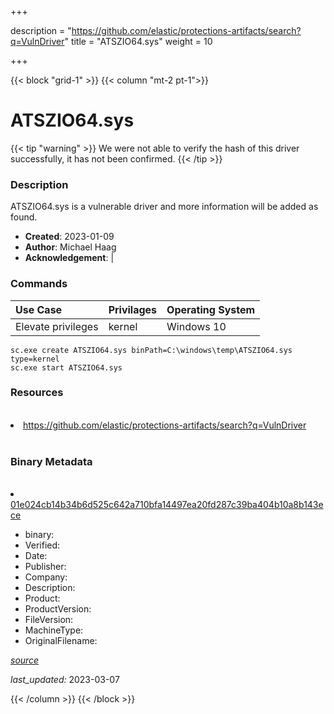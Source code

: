 +++

description = "https://github.com/elastic/protections-artifacts/search?q=VulnDriver"
title = "ATSZIO64.sys"
weight = 10

+++


{{< block "grid-1" >}}
{{< column "mt-2 pt-1">}}




# ATSZIO64.sys 


{{< tip "warning" >}}
We were not able to verify the hash of this driver successfully, it has not been confirmed.
{{< /tip >}}




### Description


ATSZIO64.sys is a vulnerable driver and more information will be added as found.


- **Created**: 2023-01-09
- **Author**: Michael Haag
- **Acknowledgement**:  | [](https://twitter.com/)

### Commands

| Use Case | Privilages | Operating System | 
|:---- | ---- | ---- |
| Elevate privileges | kernel | Windows 10 |

```
sc.exe create ATSZIO64.sys binPath=C:\windows\temp\ATSZIO64.sys type=kernel
sc.exe start ATSZIO64.sys
```

### Resources
<br>


<li><a href=" https://github.com/elastic/protections-artifacts/search?q=VulnDriver"> https://github.com/elastic/protections-artifacts/search?q=VulnDriver</a></li>


<br>


### Binary Metadata
<br>



<li><a href="https://www.virustotal.com/gui/file/01e024cb14b34b6d525c642a710bfa14497ea20fd287c39ba404b10a8b143ece">01e024cb14b34b6d525c642a710bfa14497ea20fd287c39ba404b10a8b143ece</a></li>



- binary: 
- Verified: 
- Date: 
- Publisher: 
- Company: 
- Description: 
- Product: 
- ProductVersion: 
- FileVersion: 
- MachineType: 
- OriginalFilename: 

[*source*](https://github.com/magicsword-io/LOLDrivers/tree/main/yaml/atszio64.sys.yml)

*last_updated:* 2023-03-07


{{< /column >}}
{{< /block >}}

